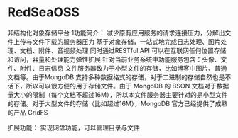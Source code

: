 # RedSeaOSS
非结构化对象存储平台
1功能简介：
减少原有应用服务的请求连接压力，分解出文件上传与文件下载的服务器压力
基于对象存储，⼀站式地完成日志处理、图片处理、文档、附件、⾳视频处理
同时通过RESTful API 可以在互联网任何位置存储和访问，容量和处理能力弹性扩展
针对当前业务系统中功能服务包含：头像、文件、附件、日志信息
文件服务器致力于小型文件的存储，比如博客中图片、普通文档等。由于MongoDB 支持多种数据格式的存储，对于二进制的存储自然也是不话下，所以可以很方便的用于存储文件。由于 MongoDB 的 BSON 文档对于数据量大小的限制（每个文档不超过16M），所以本文件服务器主要针对的是小型文件的存储。对于大型文件的存储（比如超过16M），MongoDB 官方已经提供了成熟的产品 GridFS

扩展功能：
实现网盘功能，可以管理目录与文件
